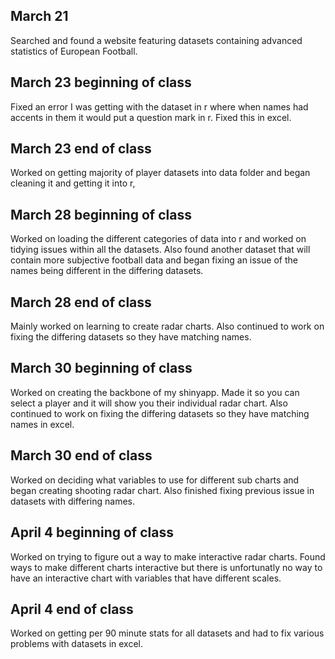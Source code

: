## March 21

Searched and found a website featuring datasets containing advanced statistics of European Football. 

## March 23 beginning of class
 
Fixed an error I was getting with the dataset in r where when names had accents in them it would put a question mark in r. Fixed this in excel.

## March 23 end of class

Worked on getting majority of player datasets into data folder and began cleaning it and getting it into r, 

## March 28 beginning of class

Worked on loading the different categories of data into r and worked on tidying issues within all the datasets. Also found another dataset that will contain more subjective football data and began fixing an issue of the names being different in the differing datasets.

## March 28 end of class

Mainly worked on learning to create radar charts. Also continued to work on fixing the differing datasets so they have matching names.    

## March 30 beginning of class

Worked on creating the backbone of my shinyapp. Made it so you can select a player and it will show you their individual radar chart. Also continued to work on fixing the differing datasets so they have matching names in excel. 

## March 30 end of class

Worked on deciding what variables to use for different sub charts and began creating shooting radar chart. Also finished fixing previous issue in datasets with differing names. 

## April 4 beginning of class

Worked on trying to figure out a way to make interactive radar charts. Found ways to make different charts interactive but there is unfortunatly no way to have an interactive chart with variables that have different scales. 

## April 4 end of class

Worked on getting per 90 minute stats for all datasets and had to fix various problems with datasets in excel.